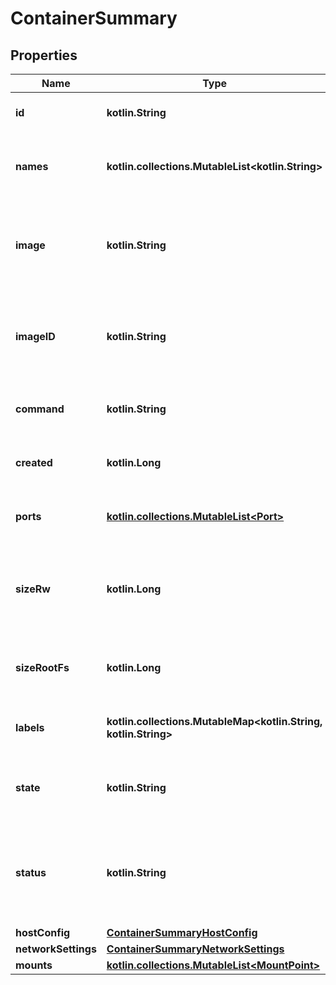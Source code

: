 
# ContainerSummary

## Properties
| Name | Type | Description | Notes |
| ------------ | ------------- | ------------- | ------------- |
| **id** | **kotlin.String** | The ID of this container |  [optional] |
| **names** | **kotlin.collections.MutableList&lt;kotlin.String&gt;** | The names that this container has been given |  [optional] |
| **image** | **kotlin.String** | The name of the image used when creating this container |  [optional] |
| **imageID** | **kotlin.String** | The ID of the image that this container was created from |  [optional] |
| **command** | **kotlin.String** | Command to run when starting the container |  [optional] |
| **created** | **kotlin.Long** | When the container was created |  [optional] |
| **ports** | [**kotlin.collections.MutableList&lt;Port&gt;**](Port.md) | The ports exposed by this container |  [optional] |
| **sizeRw** | **kotlin.Long** | The size of files that have been created or changed by this container |  [optional] |
| **sizeRootFs** | **kotlin.Long** | The total size of all the files in this container |  [optional] |
| **labels** | **kotlin.collections.MutableMap&lt;kotlin.String, kotlin.String&gt;** | User-defined key/value metadata. |  [optional] |
| **state** | **kotlin.String** | The state of this container (e.g. &#x60;Exited&#x60;) |  [optional] |
| **status** | **kotlin.String** | Additional human-readable status of this container (e.g. &#x60;Exit 0&#x60;) |  [optional] |
| **hostConfig** | [**ContainerSummaryHostConfig**](ContainerSummaryHostConfig.md) |  |  [optional] |
| **networkSettings** | [**ContainerSummaryNetworkSettings**](ContainerSummaryNetworkSettings.md) |  |  [optional] |
| **mounts** | [**kotlin.collections.MutableList&lt;MountPoint&gt;**](MountPoint.md) |  |  [optional] |



